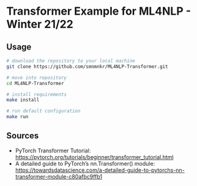 # Transformer Example for ML4NLP - Winter 21/22

## Usage
```bash
# download the repository to your local machine
git clone https://github.com/smnmnkr/ML4NLP-Transformer.git

# move into repository
cd ML4NLP-Transformer

# install requirements
make install

# run default configuration
make run
```

## Sources

* PyTorch Transformer Tutorial: <https://pytorch.org/tutorials/beginner/transformer_tutorial.html>
* A detailed guide to PyTorch’s nn.Transformer() module: <https://towardsdatascience.com/a-detailed-guide-to-pytorchs-nn-transformer-module-c80afbc9ffb1>